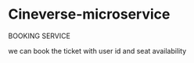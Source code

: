 # Cineverse-microservice

BOOKING SERVICE


we can book the ticket with user id and seat availability 


